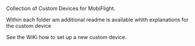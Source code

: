 Collection of Custom Devices for MobiFlight.

Within each folder am additional readme is available whith explanations for the custom device

See the WiKi how to set up a new custom device.
